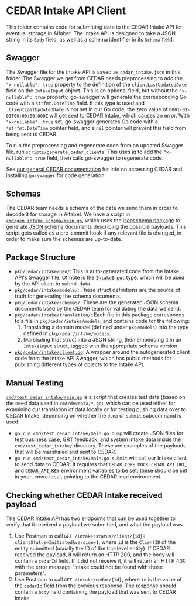 # CEDAR Intake API Client

This folder contains code for submitting data to the CEDAR Intake API for eventual storage in Alfabet. 
The Intake API is designed to take a JSON string in its `Body` field, as well as a schema identifier in its `Schema` field.

## Swagger

The Swagger file for the Intake API is saved as `cedar_intake.json` in this folder. The Swagger we get from CEDAR needs preprocessing to add the `"x-nullable": true` property to the definition of the `clientLastUpdatedDate` field on the `IntakeInput` object. This is an optional field, but without the `"x-nullable": true` property, go-swagger will generate the corresponding Go code with a `strfmt.DateTime` field. If this type is used and `.ClientLastUpdatedDate` is not set in our Go code, the zero value of `0001-01-01T00:00:00.000Z` will get sent to CEDAR Intake, which causes an error. With `"x-nullable": true` set, go-swagger generates Go code with a `*strfmt.DateTime` pointer field, and a `nil` pointer will prevent this field from being sent to CEDAR.

To run the preprocessing and regenerate code from an updated Swagger file, run `scripts/generate_cedar_clients`. This uses [jq](https://stedolan.github.io/jq/) to add the `"x-nullable": true` field, then calls go-swagger to regenerate code.

See [our general CEDAR documentation](/docs/cedar.md) for info on accessing CEDAR and installing `go-swagger` for code generation.

## Schemas

The CEDAR team needs a schema of the data we send them in order to decode it for storage in Alfabet. We have a script in [`cmd/gen_intake_schema/main.go`](/cmd/gen_intake_schema/main.go), which uses the [jsonschema package](https://pkg.go.dev/github.com/alecthomas/jsonschema) to generate [JSON schema](https://json-schema.org/) documents describing the possible payloads. This script gets called as a pre-commit hook if any relevant file is changed, in order to make sure the schemas are up-to-date.

## Package Structure

- `pkg/cedar/intake/gen/`: This is auto-generated code from the Intake API's Swagger file. Of note is the [`IntakeInput`](gen/models/intake_input.go) type, which will be used by the API client to submit data.
- `pkg/cedar/intake/models/`: These struct definitions are the source of truth for generating the schema documents.
- `pkg/cedar/intake/schemas/`: These are the generated JSON schema documents used by the CEDAR team for validating the data we send.
- `pkg/cedar/intake/translation/`: Each file in this package corresponds to a file in `pkg/cedar/intake/models`, and contains code for the following:
    1. Translating a domain model (defined under `pkg/models`) into the type defined in `pkg/cedar/intake/models`.
    1. Marshaling that struct into a JSON string, then embedding it in an `IntakeInput` struct, tagged with the appropriate schema version.
- [`pkg/cedar/intake/client.go`](client.go): A wrapper around the autogenerated client code from the Intake API Swagger, which has public methods for publishing different types of objects to the Intake API.

## Manual Testing

[`cmd/test_cedar_intake/main.go`](/cmd/test_cedar_intake/main.go) is a script that creates test data (based on the seed data used in `cmd/devdata/*.go`), which can be used either for examining our translation of data locally or for testing pushing data over to CEDAR Intake, depending on whether the `dump` or `submit` subcommand is used.

- `go run cmd/test_cedar_intake/main.go dump` will create JSON files for test business case, GRT feedback, and system intake data inside the `cmd/test_cedar_intake/` directory. These are examples of the payloads that will be marshaled and sent to CEDAR.
- `go run cmd/test_cedar_intake/main.go submit` will call our Intake client to send data to CEDAR. It requires that `CEDAR_CORE_MOCK`, `CEDAR_API_URL`, and `CEDAR_API_KEY` environment variables to be set; these should be set in your .envrc.local, pointing to the CEDAR impl environment.

## Checking whether CEDAR Intake received payload

The CEDAR Intake API has two endpoints that can be used together to verify that it received a payload we submitted, and what the payload was.

1. Use Postman to call `GET /intake/status/client/{id}?clientStatus=Initiated&version=1`, where `id` is the `ClientID` of the entity submitted (usually the ID of the top-level entity). If CEDAR received the payload, it will return an HTTP 200, and the body will contain a `cedarId` field. If it did not receive it, it will return an HTTP 400 with the error message "Intake could not be found with those parameters".
1. Use Postman to call `GET /intake/cedar/{id}`, where `id` is the value of the `cedarId` field from the previous response. The response should contain a `body` field containing the payload that was sent to CEDAR Intake.
